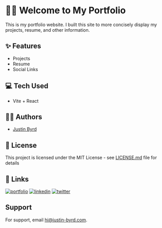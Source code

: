 # 👋🏻 Welcome to My Portfolio

This is my portfolio website. I built this site to more concisely display my projects, resume, and other information.

## ✨ Features

- Projects
- Resume
- Social Links

## 💻 Tech Used

- Vite + React

## ✍🏻 Authors

- [Justin Byrd](https://www.github.com/jwbw29)

## 📃 License

This project is licensed under the MIT License - see [LICENSE.md](LICENSE.md) file for details

## 🔗 Links

[![portfolio](https://img.shields.io/badge/my_portfolio-000?style=for-the-badge&logo=ko-fi&logoColor=white)](https://justin-byrd.com/)
[![linkedin](https://img.shields.io/badge/linkedin-0A66C2?style=for-the-badge&logo=linkedin&logoColor=white)](https://www.linkedin.com/in/justin-byrd7/)
[![twitter](https://img.shields.io/badge/twitter-1DA1F2?style=for-the-badge&logo=twitter&logoColor=white)](https://twitter.com/tweeter__byrd/)

## Support

For support, email hi@justin-byrd.com.
